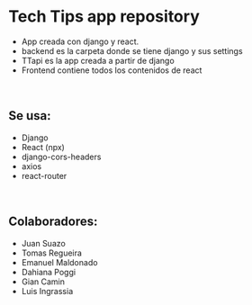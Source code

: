 # Tech Tips app repository

* App creada con django y react.
* backend es la carpeta donde se tiene django y sus settings
* TTapi es la app creada a partir de django
* Frontend contiene todos los contenidos de react

<br>

## Se usa:

* Django
* React (npx)
* django-cors-headers
* axios
* react-router

<br>

## Colaboradores:

* Juan Suazo
* Tomas Regueira
* Emanuel Maldonado
* Dahiana Poggi
* Gian Camin
* Luis Ingrassia
